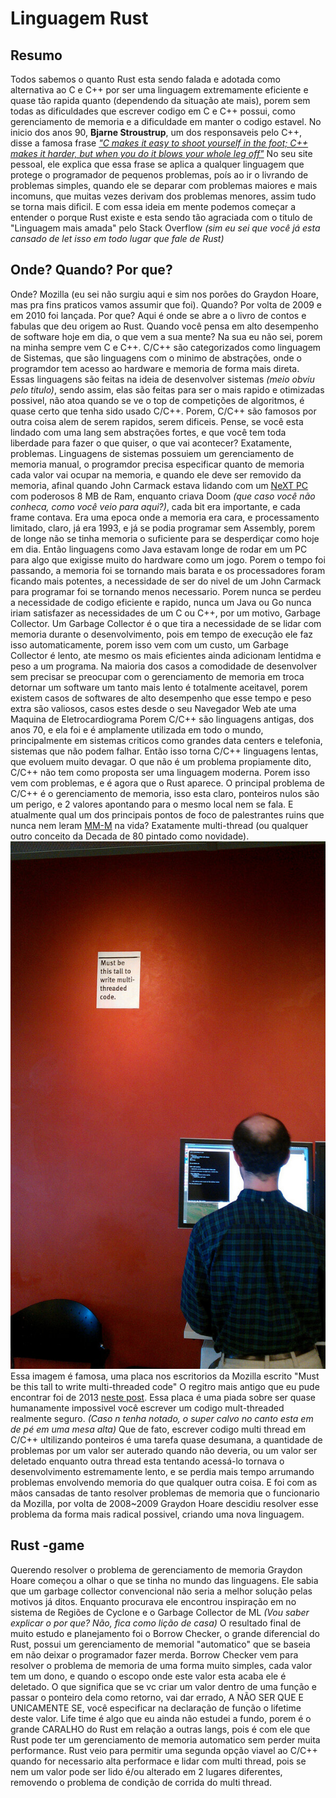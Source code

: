 # Linguagem Rust
## Resumo
Todos sabemos o quanto Rust esta sendo falada e adotada como alternativa ao C e C++ por ser uma linguagem extremamente eficiente e quase tão rapida quanto (dependendo da situação ate mais), porem sem todas as dificuldades que escrever codigo em C e C++ possui, como gerenciamento de memoria e a dificuldade em manter o codigo estavel. 
No inicio dos anos 90, **Bjarne Stroustrup**, um dos responsaveis pelo C++, disse a famosa frase [*"C makes it easy to shoot yourself in the foot; C++ makes it harder, but when you do it blows your whole leg off"*](https://www.stroustrup.com/quotes.html) No seu site pessoal, ele explica que essa frase se aplica a qualquer linguagem que protege o programador de pequenos problemas, poís ao ir o livrando de problemas simples, quando ele se deparar com problemas maiores e mais incomuns, que muitas vezes derivam dos problemas menores, assim tudo se torna mais dificil. 
E com essa ideia em mente podemos começar a entender o porque Rust existe e esta sendo tão agraciada com o titulo de "Linguagem mais amada" pelo Stack Overflow *(sim eu sei que você já esta cansado de let isso em todo lugar que fale de Rust)*

## Onde? Quando? Por que?
Onde? Mozilla (eu sei não surgiu aqui e sim nos porões do Graydon Hoare, mas pra fins praticos vamos assumir que foi). Quando? Por volta de 2009 e em 2010 foi lançada. Por que? Aqui é onde se abre a o livro de contos e fabulas que deu origem ao Rust. 
Quando você pensa em alto desempenho de software hoje em dia, o que vem a sua mente? Na sua eu não sei, porem na minha sempre vem C e C++. C/C++ são categorizados como linguagem de Sistemas, que são linguagens com o minimo de abstrações, onde o programdor tem acesso ao hardware e memoria de forma mais direta. Essas linguagens são feitas na ideia de desenvolver sistemas *(meio obviu pelo titulo)*, sendo assim, elas são feitas para ser o mais rapido e otimizadas possivel, não atoa quando se ve o top de competições de algoritmos, é quase certo que tenha sido usado C/C++.
Porem, C/C++ são famosos por outra coisa alem de serem rapidos, serem dificeis. Pense, se você esta lindado com uma lang sem abstrações fortes, e que você tem toda liberdade para fazer o que quiser, o que vai acontecer? Exatamente, problemas. Linguagens de sistemas possuiem um gerenciamento de memoria manual, o programdor precisa especificar quanto de memoria cada valor vai ocupar na memoria, e quando ele deve ser removido da memoria, afinal quando 	John Carmack estava lidando com um [NeXT PC](https://en.wikipedia.org/wiki/NeXT_Computer) com poderosos 8 MB de Ram, enquanto criava Doom *(que caso você não conheca, como você veio para aqui?)*, cada bit era importante, e cada frame contava. 
Era uma epoca onde a memoria era cara, e processamento limitado, claro, já era 1993, e já se podia programar sem Assembly, porem de longe não se tinha memoria o suficiente para se desperdiçar como hoje em dia. Então linguagens como Java estavam longe de rodar em um PC para algo que exigisse muito do hardware como um jogo. Porem o tempo foi passando, a memoria foi se tornando mais barata e os processadores foram ficando mais potentes, a necessidade de ser do nivel de um John Carmack para programar foi se tornando menos necessario. Porem nunca se perdeu a necessidade de codigo eficiente e rapido, nunca um Java ou Go nunca iriam satisfazer as necessidades de um C ou C++, por um motivo, Garbage Collector. Um Garbage Collector é o que tira a necessidade de se lidar com memoria durante o desenvolvimento, pois em tempo de execução ele faz isso automaticamente, porem isso vem com um custo, um Garbage Collector é lento, ate mesmo os mais eficientes ainda adicionam lentidma e peso a um programa. 
Na maioria dos casos a comodidade de desenvolver sem precisar se preocupar com o gerenciamento de memoria em troca detornar um software um tanto mais lento é totalmente aceitavel, porem existem casos de softwares de alto desempenho que esse tempo e peso extra são valiosos, casos estes desde o seu Navegador Web ate uma Maquina de Eletrocardiograma
Porem C/C++ são linguagens antigas, dos anos 70, e ela foi e é amplamente utilizada em todo o mundo, principalmente em sistemas criticos como grandes data centers e telefonia, sistemas que não podem falhar. Então isso torna C/C++ linguagens lentas, que evoluem muito devagar. O que não é um problema propiamente dito, C/C++ não tem como proposta ser uma linguagem moderna. Porem isso vem com problemas, e é agora que o Rust aparece.
O principal problema de C/C++ é o gerenciamento de memoria, isso esta claro, ponteiros nulos são um perigo, e 2 valores apontando para o mesmo local nem se fala. E atualmente qual um dos principais pontos de foco de palestrantes ruins que nunca nem leram [MM-M](https://www.amazon.com.br/Mythical-Man-Month-Software-Engineering-Anniversary/dp/0201835959) na vida? Exatamente multi-thread (ou qualquer outro conceito da Decada de 80 pintado como novidade).    
![multi thread](./mt.jpeg) 
Essa imagem é famosa, uma placa nos escritorios da Mozilla escrito "Must be this tall to write multi-threaded code" O regitro mais antigo que eu pude encontrar foi de 2013 [neste post](https://twitter.com/themitcho/status/308026012455821312). Essa placa é uma piada sobre ser quase humanamente impossivel você escrever um codigo mult-threaded realmente seguro. *(Caso n tenha notado, o super calvo no canto esta em de pé em uma mesa alta)* Que de fato, escrever codigo multi thread em C/C++ ultilizando ponteiros é uma tarefa quase desumana, a quantidade de problemas por um valor ser auterado quando não deveria, ou um valor ser deletado enquanto outra thread esta tentando acessá-lo tornava o desenvolvimento estremamente lento, e se perdia mais tempo arrumando problemas envolvendo memoria do que qualquer outra coisa. 
E foi com as mãos cansadas de tanto resolver problemas de memoria que o funcionario da Mozilla, por volta de 2008~2009 Graydon Hoare descidiu resolver esse problema da forma mais radical possivel, criando uma nova linguagem.

## Rust -game
Querendo resolver o problema de gerenciamento de memoria Graydon Hoare começou a olhar o que se tinha no mundo das linguagens. Ele sabia que um garbage collector convencional não seria a melhor solução pelas motivos já ditos. Enquanto procurava ele encontrou inspiração em no sistema de Regiões de Cyclone e o Garbage Collector de ML *(Vou saber explicar o por que? Não, fica como lição de casa)*
O resultado final de muito estudo e planejamento foi o Borrow Checker, o grande diferencial do Rust, possui um gerenciamento de memorial "automatico" que se baseia em não deixar o programador fazer merda. Borrow Checker vem para resolver o problema de memoria de uma forma muito simples, cada valor tem um dono, e quando o escopo onde este valor esta acaba ele é deletado. O que significa que se vc criar um valor dentro de uma função e passar o ponteiro dela como retorno, vai dar errado, A NÃO SER QUE E UNICAMENTE SE, você especificar na declaração de função o lifetime deste valor. Life time é algo que eu ainda não estudei a fundo, porem é o grande CARALHO do Rust em relação a outras langs, pois é com ele que Rust pode ter um gerenciamento de memoria automatico sem perder muita performance. 
Rust veio para permitir uma segunda opção viavel ao C/C++ quando for necessario alta performace e lidar com multi thread, pois se nem um valor pode ser lido é/ou alterado em 2 lugares diferentes, removendo o problema de condição de corrida do multi thread.